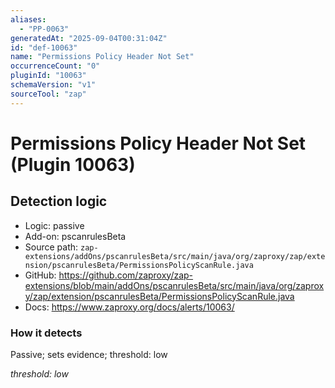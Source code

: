```yaml
---
aliases:
  - "PP-0063"
generatedAt: "2025-09-04T00:31:04Z"
id: "def-10063"
name: "Permissions Policy Header Not Set"
occurrenceCount: "0"
pluginId: "10063"
schemaVersion: "v1"
sourceTool: "zap"
---
```


# Permissions Policy Header Not Set (Plugin 10063)

## Detection logic

- Logic: passive
- Add-on: pscanrulesBeta
- Source path: `zap-extensions/addOns/pscanrulesBeta/src/main/java/org/zaproxy/zap/extension/pscanrulesBeta/PermissionsPolicyScanRule.java`
- GitHub: https://github.com/zaproxy/zap-extensions/blob/main/addOns/pscanrulesBeta/src/main/java/org/zaproxy/zap/extension/pscanrulesBeta/PermissionsPolicyScanRule.java
- Docs: https://www.zaproxy.org/docs/alerts/10063/

### How it detects

Passive; sets evidence; threshold: low

_threshold: low_

